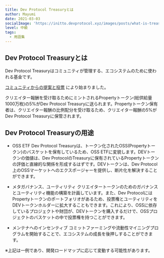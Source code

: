 ```yaml
---
title: Dev Protocol Treasuryとは
author: Mayumi
date: 2021-03-03
socialImage: 'https://initto.devprotocol.xyz/images/posts/what-is-treasury/what-is-treasury-ja.png'
level: 中級
tags:
  - 用語集
---
```

## Dev Protocol Treasuryとは

Dev Protocol Treasuryはコミュニティが管理する、エコシステムのために使われる基金です。

[コミュニティからの提案と投票](https://medium.com/devprtcl/community-proposal-implement-a-creator-token-fee-to-create-an-oss-etf-d74386909339) により始まりました。

クリエイター報酬を受け取るためにミントされるPropertyトークン(総供給量1000万枚)の5%がDev Protocol Treasuryに送られます。Propertyトークン保有者は、クリエイター報酬の比例配分を受け取るため、クリエイター報酬の5%がDev Protocol Treasuryに保管されます。

## Dev Protocol Treasuryの用途

- OSS ETF
Dev Protocol Treasuryは、トークン化されたOSS(Propertyトークン)のバスケットを保有しているため、OSS ETFに変貌します。DEVトークンの価値は、Dev ProtocolのTreasuryに保有されているPropertyトークンの評価と直線的な関係を形成するはずです。DEVトークンは、Dev Protocol上のOSSマーケットへのエクスポージャーを提供し、断片化を解決することができます。


- メタガバナンス、ユーティリティ
クリエイタートークンのためのガバナンスとユーティリティ機能の構築を計画しています。また、Dev ProtocolにはPropertyトークンのポートフォリオがあるため、投票権とユーティリティをDEVトークンホルダーに拡大することもできます。これにより、OSSに依存しているプロジェクトや財団が、DEVトークンを購入するだけで、OSSプロジェクトのバスケットの中で投票権を持つことができます。

- メンテナへのインセンティブ
コミットファーミングや流動性マイニングプログラムを開始することで、エコシステムの成長を後押しすることができます。

※上記は一例であり、開発ロードマップに応じて変動する可能性があります。
